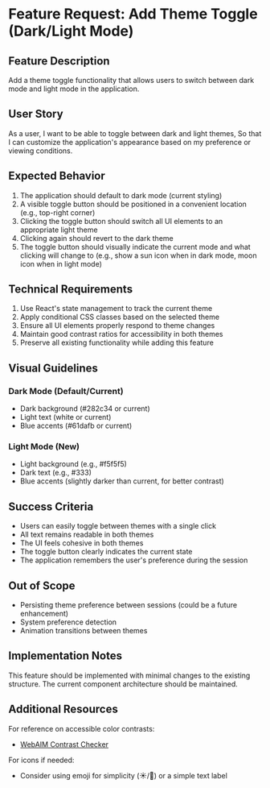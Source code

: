 # Feature Request: Add Theme Toggle (Dark/Light Mode)

## Feature Description

Add a theme toggle functionality that allows users to switch between dark mode and light mode in the application.

## User Story

As a user,
I want to be able to toggle between dark and light themes,
So that I can customize the application's appearance based on my preference or viewing conditions.

## Expected Behavior

1. The application should default to dark mode (current styling)
2. A visible toggle button should be positioned in a convenient location (e.g., top-right corner)
3. Clicking the toggle button should switch all UI elements to an appropriate light theme
4. Clicking again should revert to the dark theme
5. The toggle button should visually indicate the current mode and what clicking will change to (e.g., show a sun icon when in dark mode, moon icon when in light mode)

## Technical Requirements

1. Use React's state management to track the current theme
2. Apply conditional CSS classes based on the selected theme
3. Ensure all UI elements properly respond to theme changes
4. Maintain good contrast ratios for accessibility in both themes
5. Preserve all existing functionality while adding this feature

## Visual Guidelines

### Dark Mode (Default/Current)
- Dark background (#282c34 or current)
- Light text (white or current)
- Blue accents (#61dafb or current)

### Light Mode (New)
- Light background (e.g., #f5f5f5)
- Dark text (e.g., #333)
- Blue accents (slightly darker than current, for better contrast)

## Success Criteria

- Users can easily toggle between themes with a single click
- All text remains readable in both themes
- The UI feels cohesive in both themes
- The toggle button clearly indicates the current state
- The application remembers the user's preference during the session

## Out of Scope

- Persisting theme preference between sessions (could be a future enhancement)
- System preference detection
- Animation transitions between themes

## Implementation Notes

This feature should be implemented with minimal changes to the existing structure. The current component architecture should be maintained.

## Additional Resources

For reference on accessible color contrasts:
- [WebAIM Contrast Checker](https://webaim.org/resources/contrastchecker/)

For icons if needed:
- Consider using emoji for simplicity (☀️/🌙) or a simple text label